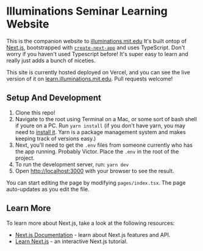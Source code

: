 # Illuminations Seminar Learning Website

This is the companion website to [illuminations.mit.edu](https://illuminations.mit.edu) It's built ontop of [Next.js](https://nextjs.org/), bootstrapped with [`create-next-app`](https://github.com/vercel/next.js/tree/canary/packages/create-next-app) and uses TypeScript. Don't worry if you haven't used Typescript before! It's super easy to learn and really just adds a bunch of niceties.

This site is currently hosted deployed on Vercel, and you can see the live version of it on [learn.illuminations.mit.edu](https://learn.illuminations.mit.edu). Pull requests welcome!

## Setup And Development

1. Clone this repo! 
1. Navigate to the root using Terminal on a Mac, or some sort of bash shell if youre on a PC. Run ```yarn install``` (if you don't have yarn, you may need to [install it](https://classic.yarnpkg.com/lang/en/docs/install/#mac-stable). Yarn is a package management system and makes keeping track of versions easy.)
1. Next, you'll need to get the ```.env``` files from someone currently who has the app running. Probably Victor. Place the ```.env``` in the root of the project.
1. To run the development server, run: ```yarn dev```
1. Open [http://localhost:3000](http://localhost:3000) with your browser to see the result.

You can start editing the page by modifying `pages/index.tsx`. The page auto-updates as you edit the file.

## Learn More

To learn more about Next.js, take a look at the following resources:

- [Next.js Documentation](https://nextjs.org/docs) - learn about Next.js features and API.
- [Learn Next.js](https://nextjs.org/learn) - an interactive Next.js tutorial.
